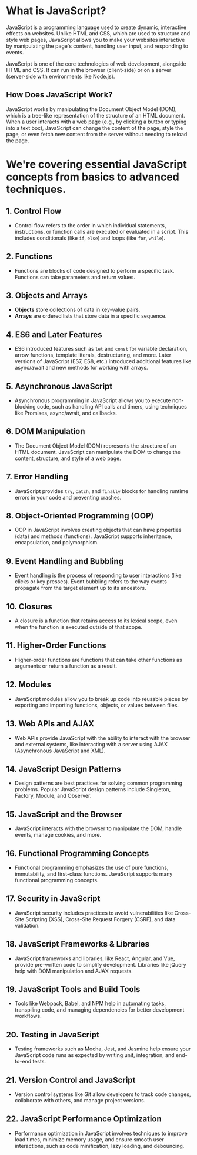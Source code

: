 # What is JavaScript?

JavaScript is a programming language used to create dynamic, interactive effects on websites. Unlike HTML and CSS, which are used to structure and style web pages, JavaScript allows you to make your websites interactive by manipulating the page's content, handling user input, and responding to events.

JavaScript is one of the core technologies of web development, alongside HTML and CSS. It can run in the browser (client-side) or on a server (server-side with environments like Node.js).


## How Does JavaScript Work?

JavaScript works by manipulating the Document Object Model (DOM), which is a tree-like representation of the structure of an HTML document. When a user interacts with a web page (e.g., by clicking a button or typing into a text box), JavaScript can change the content of the page, style the page, or even fetch new content from the server without needing to reload the page.

# We're covering essential JavaScript concepts from basics to advanced techniques.


## 1. Control Flow
- Control flow refers to the order in which individual statements, instructions, or function calls are executed or evaluated in a script. This includes conditionals (like `if`, `else`) and loops (like `for`, `while`).

## 2. Functions
- Functions are blocks of code designed to perform a specific task. Functions can take parameters and return values.

## 3. Objects and Arrays
- **Objects** store collections of data in key-value pairs.
- **Arrays** are ordered lists that store data in a specific sequence.

## 4.  ES6 and Later Features
- ES6 introduced features such as `let` and `const` for variable declaration, arrow functions, template literals, destructuring, and more. Later versions of JavaScript (ES7, ES8, etc.) introduced additional features like async/await and new methods for working with arrays.

## 5. Asynchronous JavaScript
- Asynchronous programming in JavaScript allows you to execute non-blocking code, such as handling API calls and timers, using techniques like Promises, async/await, and callbacks.

## 6. DOM Manipulation
- The Document Object Model (DOM) represents the structure of an HTML document. JavaScript can manipulate the DOM to change the content, structure, and style of a web page.

## 7. Error Handling
- JavaScript provides `try`, `catch`, and `finally` blocks for handling runtime errors in your code and preventing crashes.

## 8. Object-Oriented Programming (OOP)
- OOP in JavaScript involves creating objects that can have properties (data) and methods (functions). JavaScript supports inheritance, encapsulation, and polymorphism.

## 9. Event Handling and Bubbling
- Event handling is the process of responding to user interactions (like clicks or key presses). Event bubbling refers to the way events propagate from the target element up to its ancestors.

## 10. Closures
- A closure is a function that retains access to its lexical scope, even when the function is executed outside of that scope.

## 11. Higher-Order Functions
- Higher-order functions are functions that can take other functions as arguments or return a function as a result.

## 12. Modules
- JavaScript modules allow you to break up code into reusable pieces by exporting and importing functions, objects, or values between files.

## 13. Web APIs and AJAX
- Web APIs provide JavaScript with the ability to interact with the browser and external systems, like interacting with a server using AJAX (Asynchronous JavaScript and XML).

## 14. JavaScript Design Patterns
- Design patterns are best practices for solving common programming problems. Popular JavaScript design patterns include Singleton, Factory, Module, and Observer.

## 15. JavaScript and the Browser
- JavaScript interacts with the browser to manipulate the DOM, handle events, manage cookies, and more.

## 16. Functional Programming Concepts
- Functional programming emphasizes the use of pure functions, immutability, and first-class functions. JavaScript supports many functional programming concepts.

## 17. Security in JavaScript
- JavaScript security includes practices to avoid vulnerabilities like Cross-Site Scripting (XSS), Cross-Site Request Forgery (CSRF), and data validation.

## 18. JavaScript Frameworks & Libraries
- JavaScript frameworks and libraries, like React, Angular, and Vue, provide pre-written code to simplify development. Libraries like jQuery help with DOM manipulation and AJAX requests.

## 19. JavaScript Tools and Build Tools
- Tools like Webpack, Babel, and NPM help in automating tasks, transpiling code, and managing dependencies for better development workflows.

## 20. Testing in JavaScript
- Testing frameworks such as Mocha, Jest, and Jasmine help ensure your JavaScript code runs as expected by writing unit, integration, and end-to-end tests.

## 21. Version Control and JavaScript
- Version control systems like Git allow developers to track code changes, collaborate with others, and manage project versions.

## 22. JavaScript Performance Optimization
- Performance optimization in JavaScript involves techniques to improve load times, minimize memory usage, and ensure smooth user interactions, such as code minification, lazy loading, and debouncing.

